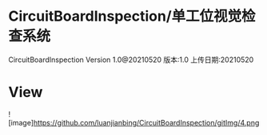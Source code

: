 # CircuitBoardInspection/单工位视觉检查系统
CircuitBoardInspection Version 1.0@20210520
版本:1.0 上传日期:20210520

# View
![image]https://github.com/luanjianbing/CircuitBoardInspection/gitImg/4.png

